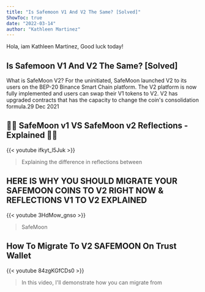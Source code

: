 ```yaml
---
title: "Is Safemoon V1 And V2 The Same? [Solved]"
ShowToc: true 
date: "2022-03-14"
author: "Kathleen Martinez" 
---
```


Hola, iam Kathleen Martinez, Good luck today!
## Is Safemoon V1 And V2 The Same? [Solved]
What is SafeMoon V2? For the uninitiated, SafeMoon launched V2 to its users on the BEP-20 Binance Smart Chain platform. The V2 platform is now fully implemented and users can swap their V1 tokens to V2. V2 has upgraded contracts that has the capacity to change the coin's consolidation formula.29 Dec 2021

## 🤑🤑 SafeMoon v1 VS SafeMoon v2 Reflections - Explained 🤑🤑
{{< youtube ifkyt_l5Juk >}}
>Explaining the difference in reflections between 

## HERE IS WHY YOU SHOULD MIGRATE YOUR SAFEMOON COINS TO V2 RIGHT NOW & REFLECTIONS V1 TO V2  EXPLAINED
{{< youtube 3HdMow_gnso >}}
>SafeMoon

## How To Migrate To V2 SAFEMOON On Trust Wallet
{{< youtube 84zgKGfCDs0 >}}
>In this video, I'll demonstrate how you can migrate from 

